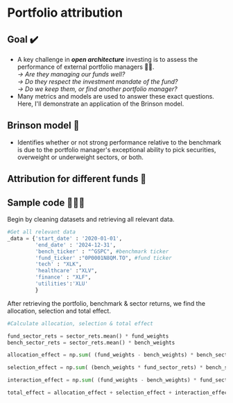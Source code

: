 # Portfolio attribution

## Goal ✔️

* A key challenge in **_open architecture_** investing is to assess the performance of external portfolio managers 🤔💭.\
*→ Are they managing our funds well?\
→ Do they respect the investment mandate of the fund?\
→ Do we keep them, or find another portfolio manager?*
* Many metrics and models are used to answer these exact questions. Here, I'll demonstrate an application of the Brinson model.

## Brinson model 🧱

* Identifies whether or not strong performance relative to the benchmark is due to the portfolio manager's exceptional ability to pick securities, overweight or underweight sectors, or both.

## Attribution for different funds 🏦



## Sample code 👩🏻‍💻

Begin by cleaning datasets and retrieving all relevant data.
```python
#Get all relevant data
_data = {'start_date' : '2020-01-01',
         'end_date' : '2024-12-31',
         'bench_ticker' : "^GSPC", #benchmark ticker
         'fund_ticker' :"0P0001N8QM.TO", #fund ticker
         'tech' : "XLK", 
         'healthcare' :"XLV",
         'finance' : "XLF",
         'utilities':'XLU'
         }
```
After retrieving the portfolio, benchmark & sector returns, we find the allocation, selection and total effect.
```python
#Calculate allocation, selection & total effect

fund_sector_rets = sector_rets.mean() * fund_weights
bench_sector_rets = sector_rets.mean() * bench_weights

allocation_effect = np.sum( (fund_weights - bench_weights) * bench_sector_rets)

selection_effect = np.sum( (bench_weights * fund_sector_rets) * bench_sector_rets)

interaction_effect = np.sum( (fund_weights - bench_weights) * fund_sector_rets - bench_sector_rets)

total_effect = allocation_effect + selection_effect + interaction_effect
```

